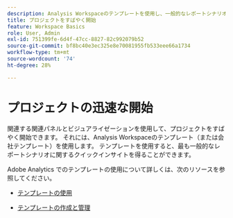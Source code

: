 ```yaml
---
description: Analysis Workspaceのテンプレートを使用し、一般的なレポートシナリオに基づいてプロジェクトをすばやく開始する方法を説明します。
title: プロジェクトをすばやく開始
feature: Workspace Basics
role: User, Admin
exl-id: 751399fe-6d4f-47cc-8827-82c992079b52
source-git-commit: bf8bc40e3ec325e8e70081955fb533eee66a1734
workflow-type: tm+mt
source-wordcount: '74'
ht-degree: 28%

---
```


# プロジェクトの迅速な開始

関連する関連パネルとビジュアライゼーションを使用して、プロジェクトをすばやく開始できます。 それには、Analysis Workspaceのテンプレート（または会社テンプレート）を使用します。 テンプレートを使用すると、最も一般的なレポートシナリオに関するクイックインサイトを得ることができます。

Adobe Analytics でのテンプレートの使用について詳しくは、次のリソースを参照してください。

* [テンプレートの使用](/help/analyze/analysis-workspace/templates/use-templates.md)

* [テンプレートの作成と管理](/help/analyze/analysis-workspace/templates/create-templates.md)

